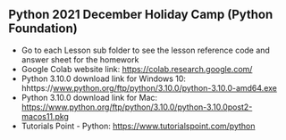 ## Python 2021 December Holiday Camp (Python Foundation)

* Go to each Lesson sub folder to see the lesson reference code and answer sheet for the homework
* Google Colab website link: https://colab.research.google.com/
* Python 3.10.0 download link for Windows 10: hhttps://www.python.org/ftp/python/3.10.0/python-3.10.0-amd64.exe
* Python 3.10.0 download link for Mac: https://www.python.org/ftp/python/3.10.0/python-3.10.0post2-macos11.pkg
* Tutorials Point - Python: https://www.tutorialspoint.com/python

